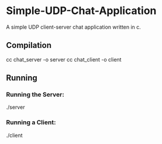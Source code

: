 # Simple-UDP-Chat-Application

A simple UDP client-server chat application written in c.

## Compilation

cc chat_server -o server
cc chat_client -o client

## Running
### Running the Server:
./server <IP> <PORT>

### Running a Client:
./client <SERVER-IP> <PORT>



